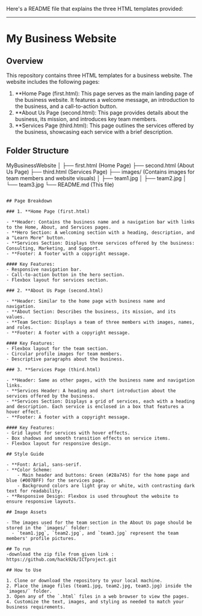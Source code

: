 Here's a README file that explains the three HTML templates provided:

---

# My Business Website

## Overview

This repository contains three HTML templates for a business website. The website includes the following pages:

1. **Home Page (first.html): This page serves as the main landing page of the business website. It features a welcome message, an introduction to the business, and a call-to-action button.
2. **About Us Page (second.html): This page provides details about the business, its mission, and introduces key team members.
3. **Services Page (third.html): This page outlines the services offered by the business, showcasing each service with a brief description.

## Folder Structure


MyBusinessWebsite
│
├── first.html         (Home Page)
├── second.html        (About Us Page)
├── third.html         (Services Page)
├── images/            (Contains images for team members and website visuals)
│   ├── team1.jpg
│   ├── team2.jpg
│   └── team3.jpg
└── README.md          (This file)
```

## Page Breakdown

### 1. **Home Page (first.html)

- **Header: Contains the business name and a navigation bar with links to the Home, About, and Services pages.
- **Hero Section: A welcoming section with a heading, description, and a "Learn More" button.
- **Services Section: Displays three services offered by the business: Consulting, Marketing, and Support.
- **Footer: A footer with a copyright message.

#### Key Features:
- Responsive navigation bar.
- Call-to-action button in the hero section.
- Flexbox layout for services section.

### 2. **About Us Page (second.html)

- **Header: Similar to the home page with business name and navigation.
- **About Section: Describes the business, its mission, and its values.
- **Team Section: Displays a team of three members with images, names, and roles.
- **Footer: A footer with a copyright message.

#### Key Features:
- Flexbox layout for the team section.
- Circular profile images for team members.
- Descriptive paragraphs about the business.

### 3. **Services Page (third.html)

- **Header: Same as other pages, with the business name and navigation links.
- **Services Header: A heading and short introduction about the services offered by the business.
- **Services Section: Displays a grid of services, each with a heading and description. Each service is enclosed in a box that features a hover effect.
- **Footer: A footer with a copyright message.

#### Key Features:
- Grid layout for services with hover effects.
- Box shadows and smooth transition effects on service items.
- Flexbox layout for responsive design.

## Style Guide

- **Font: Arial, sans-serif.
- **Color Scheme: 
    - Main header and buttons: Green (#28a745) for the home page and blue (#007BFF) for the services page.
    - Background colors are light gray or white, with contrasting dark text for readability.
- **Responsive Design: Flexbox is used throughout the website to ensure responsive layouts.

## Image Assets

- The images used for the team section in the About Us page should be stored in the `images/` folder:
  - `team1.jpg`, `team2.jpg`, and `team3.jpg` represent the team members' profile pictures.

## To run
-download the zip file from given link :
https://github.com/hack926/ICTproject.git

## How to Use

1. Clone or download the repository to your local machine.
2. Place the image files (team1.jpg, team2.jpg, team3.jpg) inside the `images/` folder.
3. Open any of the `.html` files in a web browser to view the pages.
4. Customize the text, images, and styling as needed to match your business requirements.
